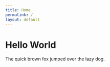```yaml
---
title: Home
permalink: /
layout: default
---
```


# Hello World

The quick brown fox jumped over the lazy dog.
